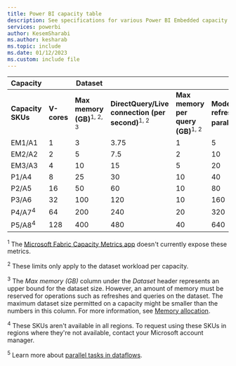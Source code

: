 ```yaml
---
title: Power BI capacity table
description: See specifications for various Power BI Embedded capacity SKUs, including the v-core count, the max memory per dataset and query, and other information.
services: powerbi
author: KesemSharabi
ms.author: kesharab
ms.topic: include
ms.date: 01/12/2023
ms.custom: include file
---
```


| Capacity          |     | Dataset |        |     |       | Dataflow |
| ----------------- | --- | ------- | ------ | --- | ----- | -------- |
| **Capacity SKUs** | **V-cores** | **Max memory (GB)**<sup>1, 2, 3</sup> | **DirectQuery/Live connection (per second)**<sup>1, 2</sup> | **Max memory per query (GB)**<sup>1, 2</sup> | **Model refresh parallelism**<sup>2</sup> | **Dataflow parallel tasks**<sup>5</sup>  |
| EM1/A1            |   1 |   3 |   3.75 |  1  |   5  |  4 |
| EM2/A2            |   2 |   5 |   7.5  |  2  |  10  |  8 |
| EM3/A3            |   4 |  10 |  15    |  5  |  20  | 16 |
| P1/A4             |   8 |  25 |  30    |  10  |  40  | 32 |
| P2/A5             |  16 |  50 |  60    |  10  |  80  | 64 |
| P3/A6             |  32 | 100 | 120    | 10  | 160  | 64 |
| P4/A7<sup>4</sup> |  64 | 200 | 240    | 20  | 320  | 64 |
| P5/A8<sup>4</sup> | 128 | 400 | 480    | 40  | 640  | 64 |

<sup>1</sup> The [Microsoft Fabric Capacity Metrics app](/fabric/enterprise/metrics-app) doesn't currently expose these metrics.

<sup>2</sup> These limits only apply to the dataset workload per capacity.

<sup>3</sup> The *Max memory (GB)* column under the *Dataset* header represents an upper bound for the dataset size. However, an amount of memory must be reserved for operations such as refreshes and queries on the dataset. The maximum dataset size permitted on a capacity might be smaller than the numbers in this column. For more information, see [Memory allocation](./../enterprise/service-premium-what-is.md#dataset-memory-allocation).

<sup>4</sup> These SKUs aren't available in all regions. To request using these SKUs in regions where they're not available, contact your Microsoft account manager.

<sup>5</sup> Learn more about [parallel tasks in dataflows](/power-query/dataflows/what-licenses-do-you-need-in-order-to-use-dataflows#power-bi-premium).
